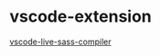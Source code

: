 # vscode-extension

[vscode-live-sass-compiler](https://github.com/ritwickdey/vscode-live-sass-compiler)
